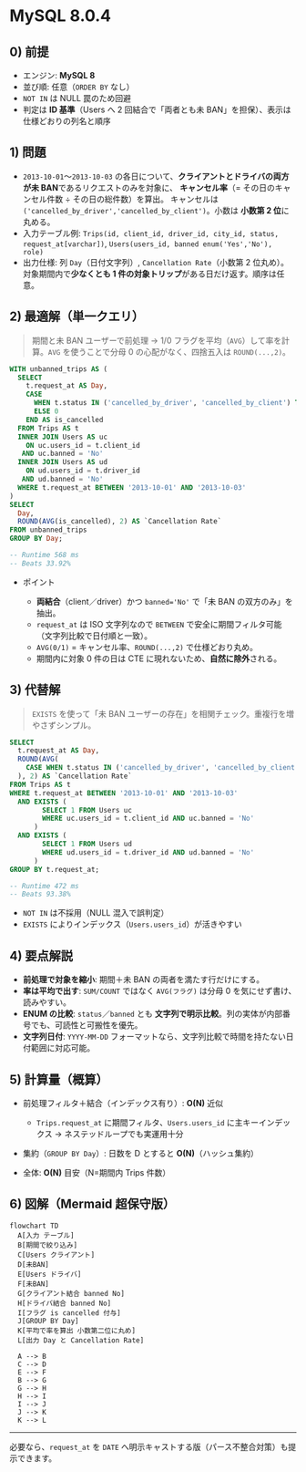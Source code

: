 # MySQL 8.0.4

## 0) 前提

- エンジン: **MySQL 8**
- 並び順: 任意（`ORDER BY` なし）
- `NOT IN` は NULL 罠のため回避
- 判定は **ID 基準**（Users へ 2 回結合で「両者とも未 BAN」を担保）、表示は仕様どおりの列名と順序

## 1) 問題

- `2013-10-01`〜`2013-10-03` の各日について、**クライアントとドライバの両方が未 BAN**であるリクエストのみを対象に、
  **キャンセル率**（= その日のキャンセル件数 ÷ その日の総件数）を算出。
  キャンセルは `('cancelled_by_driver','cancelled_by_client')`。小数は **小数第 2 位**に丸める。
- 入力テーブル例: `Trips(id, client_id, driver_id, city_id, status, request_at[varchar])`,
  `Users(users_id, banned enum('Yes','No'), role)`
- 出力仕様:
  列 `Day`（日付文字列）, `Cancellation Rate`（小数第 2 位丸め）。対象期間内で**少なくとも 1 件の対象トリップ**がある日だけ返す。順序は任意。

## 2) 最適解（単一クエリ）

> 期間と未 BAN ユーザーで前処理 → 1/0 フラグを平均（`AVG`）して率を計算。`AVG` を使うことで分母 0 の心配がなく、四捨五入は `ROUND(...,2)`。

```sql
WITH unbanned_trips AS (
  SELECT
    t.request_at AS Day,
    CASE
      WHEN t.status IN ('cancelled_by_driver', 'cancelled_by_client') THEN 1
      ELSE 0
    END AS is_cancelled
  FROM Trips AS t
  INNER JOIN Users AS uc
    ON uc.users_id = t.client_id
   AND uc.banned = 'No'
  INNER JOIN Users AS ud
    ON ud.users_id = t.driver_id
   AND ud.banned = 'No'
  WHERE t.request_at BETWEEN '2013-10-01' AND '2013-10-03'
)
SELECT
  Day,
  ROUND(AVG(is_cancelled), 2) AS `Cancellation Rate`
FROM unbanned_trips
GROUP BY Day;

-- Runtime 568 ms
-- Beats 33.92%
```

- ポイント

  - **両結合**（client／driver）かつ `banned='No'` で「未 BAN の双方のみ」を抽出。
  - `request_at` は ISO 文字列なので `BETWEEN` で安全に期間フィルタ可能（文字列比較で日付順と一致）。
  - `AVG(0/1)` = キャンセル率、`ROUND(...,2)` で仕様どおり丸め。
  - 期間内に対象 0 件の日は CTE に現れないため、**自然に除外**される。

## 3) 代替解

> `EXISTS` を使って「未 BAN ユーザーの存在」を相関チェック。重複行を増やさずシンプル。

```sql
SELECT
  t.request_at AS Day,
  ROUND(AVG(
    CASE WHEN t.status IN ('cancelled_by_driver', 'cancelled_by_client') THEN 1 ELSE 0 END
  ), 2) AS `Cancellation Rate`
FROM Trips AS t
WHERE t.request_at BETWEEN '2013-10-01' AND '2013-10-03'
  AND EXISTS (
        SELECT 1 FROM Users uc
        WHERE uc.users_id = t.client_id AND uc.banned = 'No'
      )
  AND EXISTS (
        SELECT 1 FROM Users ud
        WHERE ud.users_id = t.driver_id AND ud.banned = 'No'
      )
GROUP BY t.request_at;

-- Runtime 472 ms
-- Beats 93.38%

```

- `NOT IN` は不採用（NULL 混入で誤判定）
- `EXISTS` によりインデックス（`Users.users_id`）が活きやすい

## 4) 要点解説

- **前処理で対象を縮小**: 期間＋未 BAN の両者を満たす行だけにする。
- **率は平均で出す**: `SUM/COUNT` ではなく `AVG(フラグ)` は分母 0 を気にせず書け、読みやすい。
- **ENUM の比較**: `status`／`banned` とも **文字列で明示比較**。列の実体が内部番号でも、可読性と可搬性を優先。
- **文字列日付**: `YYYY-MM-DD` フォーマットなら、文字列比較で時間を持たない日付範囲に対応可能。

## 5) 計算量（概算）

- 前処理フィルタ＋結合（インデックス有り）: **O(N)** 近似

  - `Trips.request_at` に期間フィルタ、`Users.users_id` に主キーインデックス → ネステッドループでも実運用十分

- 集約（`GROUP BY Day`）: 日数を D とすると **O(N)**（ハッシュ集約）
- 全体: **O(N)** 目安（N=期間内 Trips 件数）

## 6) 図解（Mermaid 超保守版）

```mermaid
flowchart TD
  A[入力 テーブル]
  B[期間で絞り込み]
  C[Users クライアント]
  D[未BAN]
  E[Users ドライバ]
  F[未BAN]
  G[クライアント結合 banned No]
  H[ドライバ結合 banned No]
  I[フラグ is cancelled 付与]
  J[GROUP BY Day]
  K[平均で率を算出 小数第二位に丸め]
  L[出力 Day と Cancellation Rate]

  A --> B
  C --> D
  E --> F
  B --> G
  G --> H
  H --> I
  I --> J
  J --> K
  K --> L
```

---

必要なら、`request_at` を `DATE` へ明示キャストする版（パース不整合対策）も提示できます。
